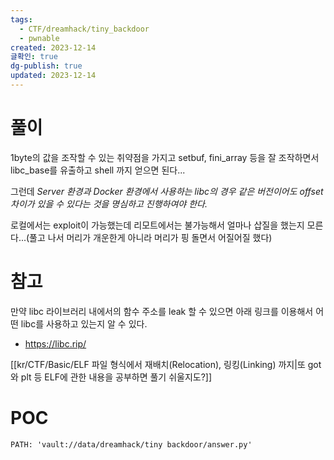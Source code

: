 ```yaml
---
tags:
  - CTF/dreamhack/tiny_backdoor
  - pwnable
created: 2023-12-14
글확인: true
dg-publish: true
updated: 2023-12-14
---
```

# 풀이
1byte의 값을 조작할 수 있는 취약점을 가지고 setbuf, fini_array 등을 잘 조작하면서 libc_base를 유출하고 shell 까지 얻으면 된다...

그런데 *Server 환경과 Docker 환경에서 사용하는 libc의 경우 같은 버전이어도 offset 차이가 있을 수 있다는 것을 명심하고 진행하여야 한다.*

로컬에서는 exploit이 가능했는데 리모트에서는 불가능해서 얼마나 삽질을 했는지 모른다...(풀고 나서 머리가 개운한게 아니라 머리가 핑 돌면서 어질어질 했다)

# 참고
만약 libc 라이브러리 내에서의 함수 주소를 leak 할 수 있으면 아래 링크를 이용해서 어떤 libc를 사용하고 있는지 알 수 있다.

- https://libc.rip/ 

[[kr/CTF/Basic/ELF 파일 형식에서 재배치(Relocation), 링킹(Linking) 까지\|또 got와 plt 등 ELF에 관한 내용을 공부하면 풀기 쉬울지도?]]
# POC
```embed-python
PATH: 'vault://data/dreamhack/tiny backdoor/answer.py'


```